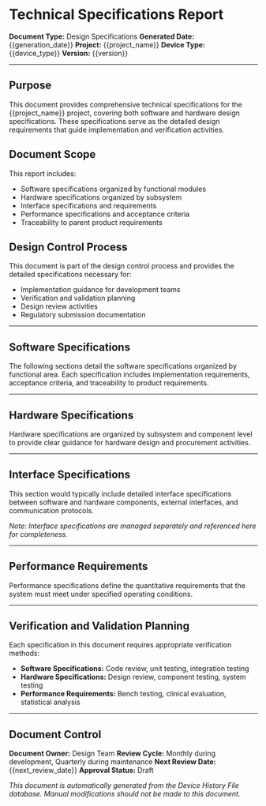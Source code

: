 # Technical Specifications Report

**Document Type:** Design Specifications
**Generated Date:** {{generation_date}}
**Project:** {{project_name}}
**Device Type:** {{device_type}}
**Version:** {{version}}

---

## Purpose

This document provides comprehensive technical specifications for the {{project_name}} project, covering both software and hardware design specifications. These specifications serve as the detailed design requirements that guide implementation and verification activities.

## Document Scope

This report includes:
- Software specifications organized by functional modules
- Hardware specifications organized by subsystem
- Interface specifications and requirements
- Performance specifications and acceptance criteria
- Traceability to parent product requirements

## Design Control Process

This document is part of the design control process and provides the detailed specifications necessary for:
- Implementation guidance for development teams
- Verification and validation planning
- Design review activities
- Regulatory submission documentation

---

## Software Specifications

The following sections detail the software specifications organized by functional area. Each specification includes implementation requirements, acceptance criteria, and traceability to product requirements.

<!-- AUTO_CONTENT: software_specifications_tables -->

---

## Hardware Specifications

Hardware specifications are organized by subsystem and component level to provide clear guidance for hardware design and procurement activities.

<!-- AUTO_CONTENT: hardware_specifications_tables -->

---

## Interface Specifications

This section would typically include detailed interface specifications between software and hardware components, external interfaces, and communication protocols.

*Note: Interface specifications are managed separately and referenced here for completeness.*

---

## Performance Requirements

Performance specifications define the quantitative requirements that the system must meet under specified operating conditions.

<!-- AUTO_CONTENT: performance_summary -->

---

## Verification and Validation Planning

Each specification in this document requires appropriate verification methods:

- **Software Specifications:** Code review, unit testing, integration testing
- **Hardware Specifications:** Design review, component testing, system testing
- **Performance Requirements:** Bench testing, clinical evaluation, statistical analysis

---

## Document Control

**Document Owner:** Design Team
**Review Cycle:** Monthly during development, Quarterly during maintenance
**Next Review Date:** {{next_review_date}}
**Approval Status:** Draft

*This document is automatically generated from the Device History File database. Manual modifications should not be made to this document.*
